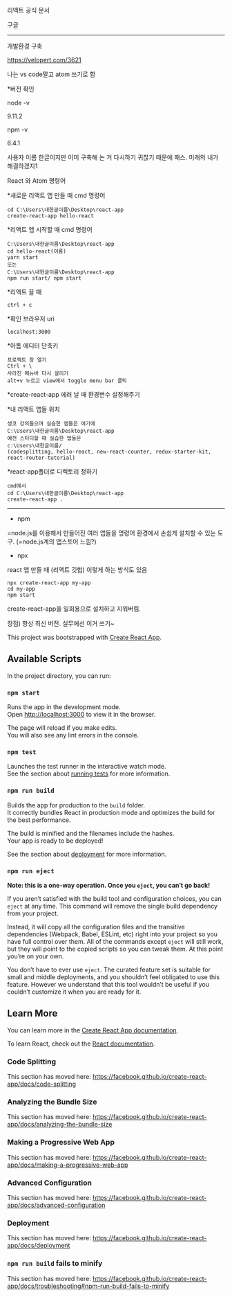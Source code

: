 리액트 공식 문서

구글

---

개발환경 구축

https://velopert.com/3621

나는 vs code말고 atom 쓰기로 함

*버전 확인

node -v

9.11.2

npm -v

6.4.1 

사용자 이름 한글이지만 이미 구축해 논 거 다시하기 귀찮기 때문에 패스. 미래의 내가 해결하겠지1

React 와 Atom 명령어

*새로운 리액트 앱 만들 때 cmd 명령어

    cd C:\Users\내한글이름\Desktop\react-app
    create-react-app hello-react

*리액트 앱 시작할 때 cmd 명령어

    C:\Users\내한글이름\Desktop\react-app
    cd hello-react(이름)
    yarn start
    또는
    C:\Users\내한글이름\Desktop\react-app
    npm run start/ npm start

*리액트 끌 때

    ctrl + c

*확인 브라우저 uri

    localhost:3000

*아톰 에디터 단축키

    프로젝트 창 열기
    Ctrl + \
    사라진 메뉴바 다시 살리기
    alt+v 누르고 view에서 toggle menu bar 클릭

*create-react-app 에러 날 때 환경변수 설정해주기



*내 리액트 앱들 위치

    생코 강의들으며 실습한 앱들은 여기에
    C:\Users\내한글이름\Desktop\react-app
    예전 스터디할 때 실습한 앱들은
    c:\Users\내한글이름/
    (codesplitting, hello-react, new-react-counter, redux-starter-kit, react-router-tutorial)

*react-app폴더로 디렉토리 정하기

    cmd에서 
    cd C:\Users\내한글이름\Desktop\react-app
    create-react-app .



---

- npm

=node.js를 이용해서 만들어진 여러 앱들을 명령어 환경에서 손쉽게 설치할 수 있는 도구. (=node.js계의 앱스토어 느낌?)

- npx

react 앱 만들 때 (리액트 깃헙) 이렇게 하는 방식도 있음

    npx create-react-app my-app
    cd my-app
    npm start

create-react-app을 일회용으로 설치하고 지워버림. 

장점) 항상 최신 버전. 실무에선 이거 쓰기~






This project was bootstrapped with [Create React App](https://github.com/facebook/create-react-app).

## Available Scripts

In the project directory, you can run:

### `npm start`

Runs the app in the development mode.<br>
Open [http://localhost:3000](http://localhost:3000) to view it in the browser.

The page will reload if you make edits.<br>
You will also see any lint errors in the console.

### `npm test`

Launches the test runner in the interactive watch mode.<br>
See the section about [running tests](https://facebook.github.io/create-react-app/docs/running-tests) for more information.

### `npm run build`

Builds the app for production to the `build` folder.<br>
It correctly bundles React in production mode and optimizes the build for the best performance.

The build is minified and the filenames include the hashes.<br>
Your app is ready to be deployed!

See the section about [deployment](https://facebook.github.io/create-react-app/docs/deployment) for more information.

### `npm run eject`

**Note: this is a one-way operation. Once you `eject`, you can’t go back!**

If you aren’t satisfied with the build tool and configuration choices, you can `eject` at any time. This command will remove the single build dependency from your project.

Instead, it will copy all the configuration files and the transitive dependencies (Webpack, Babel, ESLint, etc) right into your project so you have full control over them. All of the commands except `eject` will still work, but they will point to the copied scripts so you can tweak them. At this point you’re on your own.

You don’t have to ever use `eject`. The curated feature set is suitable for small and middle deployments, and you shouldn’t feel obligated to use this feature. However we understand that this tool wouldn’t be useful if you couldn’t customize it when you are ready for it.

## Learn More

You can learn more in the [Create React App documentation](https://facebook.github.io/create-react-app/docs/getting-started).

To learn React, check out the [React documentation](https://reactjs.org/).

### Code Splitting

This section has moved here: https://facebook.github.io/create-react-app/docs/code-splitting

### Analyzing the Bundle Size

This section has moved here: https://facebook.github.io/create-react-app/docs/analyzing-the-bundle-size

### Making a Progressive Web App

This section has moved here: https://facebook.github.io/create-react-app/docs/making-a-progressive-web-app

### Advanced Configuration

This section has moved here: https://facebook.github.io/create-react-app/docs/advanced-configuration

### Deployment

This section has moved here: https://facebook.github.io/create-react-app/docs/deployment

### `npm run build` fails to minify

This section has moved here: https://facebook.github.io/create-react-app/docs/troubleshooting#npm-run-build-fails-to-minify
